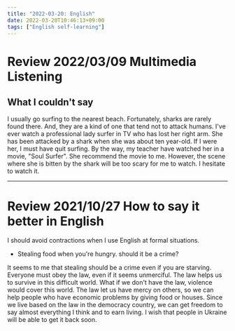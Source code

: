 ```yaml
---
title: "2022-03-20: English"
date: 2022-03-20T10:46:13+09:00
tags: ["English self-learning"]
---
```

# Review 2022/03/09 Multimedia Listening

## What I couldn't say
I usually go surfing to the nearest beach.
Fortunately, sharks are rarely found there.
And, they are a kind of one that tend not to attack humans.
I've ever watch a professional lady surfer in TV who has lost her right arm.
She has been attacked by a shark when she was about ten year-old.
If I were her, I must have quit surfing.
By the way, my teacher have watched her in a movie, "Soul Surfer".
She recommend the movie to me.
However, the scene where she is bitten by the shark will be too scary for me to watch.
I hesitate to watch it.

---
# Review 2021/10/27 How to say it better in English
I should avoid contractions when I use English at formal situations.

* Stealing food when you're hungry. should it be a crime?

It seems to me that stealing should be a crime even if you are starving.
Everyone must obey the law, even if it seems unmerciful.
The law helps us to survive in this difficult world.
What if we don't have the law, violence would cover this world.
The law let us have mercy on others, so we can help people who have economic problems by giving food or houses.
Since we live based on the law in the democracy country, we can get freedom to say almost everything I think and to earn living.
I wish that people in Ukraine will be able to get it back soon.
